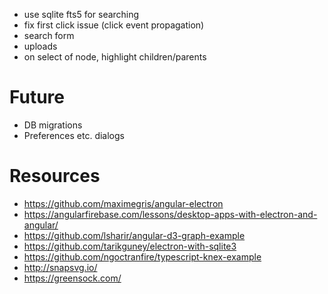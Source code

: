 * use sqlite fts5 for searching
* fix first click issue (click event propagation)
* search form
* uploads
* on select of node, highlight children/parents

# Future
* DB migrations
* Preferences etc. dialogs

# Resources
* https://github.com/maximegris/angular-electron
* https://angularfirebase.com/lessons/desktop-apps-with-electron-and-angular/
* https://github.com/lsharir/angular-d3-graph-example
* https://github.com/tarikguney/electron-with-sqlite3
* https://github.com/ngoctranfire/typescript-knex-example
* http://snapsvg.io/
* https://greensock.com/
